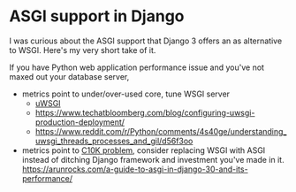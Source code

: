 # ASGI support in Django

I was curious about the ASGI support that Django 3 offers an as alternative to WSGI. Here's my very short take of it.

If you have Python web application performance issue and you've not maxed out your database server,

- metrics point to under/over-used core, tune WSGI server 
  - [uWSGI](https://uwsgi-docs.readthedocs.io/en/latest/ThingsToKnow.html)
  - https://www.techatbloomberg.com/blog/configuring-uwsgi-production-deployment/ 
  - https://www.reddit.com/r/Python/comments/4s40ge/understanding_uwsgi_threads_processes_and_gil/d56f3oo
- metrics point to [C10K problem](http://www.kegel.com/c10k.html), 
  consider replacing WSGI with ASGI instead of ditching Django framework and investment you've made in it. 
  <https://arunrocks.com/a-guide-to-asgi-in-django-30-and-its-performance/>
  
